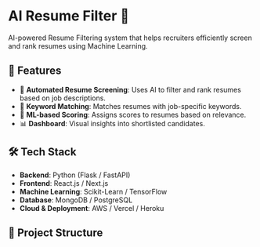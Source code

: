 # AI Resume Filter 🎯

AI-powered Resume Filtering system that helps recruiters efficiently screen and rank resumes using Machine Learning.

## 🚀 Features
- 📄 **Automated Resume Screening**: Uses AI to filter and rank resumes based on job descriptions.
- 🎯 **Keyword Matching**: Matches resumes with job-specific keywords.
- 🧠 **ML-based Scoring**: Assigns scores to resumes based on relevance.
- 📊 **Dashboard**: Visual insights into shortlisted candidates.

## 🛠️ Tech Stack
- **Backend**: Python (Flask / FastAPI)
- **Frontend**: React.js / Next.js
- **Machine Learning**: Scikit-Learn / TensorFlow
- **Database**: MongoDB / PostgreSQL
- **Cloud & Deployment**: AWS / Vercel / Heroku

## 📂 Project Structure
